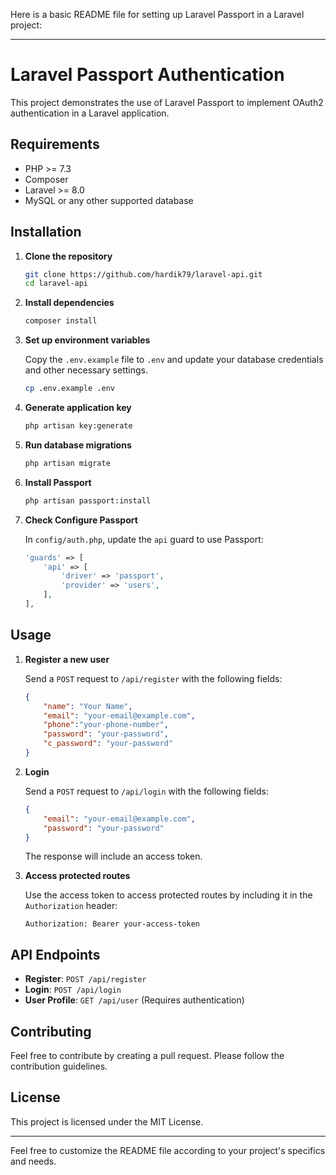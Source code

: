Here is a basic README file for setting up Laravel Passport in a Laravel project:

---

# Laravel Passport Authentication

This project demonstrates the use of Laravel Passport to implement OAuth2 authentication in a Laravel application.

## Requirements

- PHP >= 7.3
- Composer
- Laravel >= 8.0
- MySQL or any other supported database

## Installation

1. **Clone the repository**

   ```bash
   git clone https://github.com/hardik79/laravel-api.git
   cd laravel-api
   ```

2. **Install dependencies**

   ```bash
   composer install
   ```

3. **Set up environment variables**

   Copy the `.env.example` file to `.env` and update your database credentials and other necessary settings.

   ```bash
   cp .env.example .env
   ```

4. **Generate application key**

   ```bash
   php artisan key:generate
   ```

5. **Run database migrations**

   ```bash
   php artisan migrate
   ```

6. **Install Passport**

   ```bash
   php artisan passport:install
   ```

7. **Check Configure Passport**

   In `config/auth.php`, update the `api` guard to use Passport:

   ```php
   'guards' => [
       'api' => [
           'driver' => 'passport',
           'provider' => 'users',
       ],
   ],
   ```

## Usage

1. **Register a new user**

   Send a `POST` request to `/api/register` with the following fields:

   ```json
   {
       "name": "Your Name",
       "email": "your-email@example.com",
       "phone":"your-phone-number",
       "password": "your-password",
       "c_password": "your-password"
   }
   ```

2. **Login**

   Send a `POST` request to `/api/login` with the following fields:

   ```json
   {
       "email": "your-email@example.com",
       "password": "your-password"
   }
   ```

   The response will include an access token.

3. **Access protected routes**

   Use the access token to access protected routes by including it in the `Authorization` header:

   ```http
   Authorization: Bearer your-access-token
   ```

## API Endpoints

- **Register**: `POST /api/register`
- **Login**: `POST /api/login`
- **User Profile**: `GET /api/user` (Requires authentication)

## Contributing

Feel free to contribute by creating a pull request. Please follow the contribution guidelines.

## License

This project is licensed under the MIT License.

---

Feel free to customize the README file according to your project's specifics and needs.
